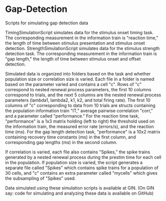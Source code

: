 # Gap-Detection
Scripts for simulating gap detection data

TimingSimulationScript simulates data for the stimulus onset timing task. The corresponding measurement in the information train is "reaction time," the length of time between stimulus presentation and stimulus onset detection. StrengthSimulationScript simulates data for the stimulus strength detection task. The corresponding measurement in the information train is "gap length," the length of time between stimulus onset and offset detection.

Simulated data is organized into folders based on the task and whether population size or correlation size is varied.
Each file in a folder is named based on the parameter varied and contains a cell "c". Rows of "c" correspond to nested renewal process parameters, the first 10 columns correspond to trials, and the next 5 columns are the nested renewal process parameters (lambda1, lambda2, k1, k2, and total firing rate). The first 10 columns of "c" corresponding to data from 10 trials are structs containing the population information train "IT," average pairwise correlation "corr," and a parameter called "performance." For the reaction time task, "performance" is a 1x3 matrix holding (left to right) the threshold used on the information train, the measured error rate (errors/s), and the reaction time (ms). For the gap length detection task, "performance" is a 10x2 matrix containing recovery time constants (ms) in the first column, and corresponding gap lengths (ms) in the second column.

If correlation is varied, each file also contains "Spikes," the spike trains generated by a nested renewal process during the prestim time for each cell in the population. If population size is varied, the script generates a separate file called "Spikes" which contains spike trains for a population of 30 cells, and "c" contains an extra parameter called "mycells" which gives the subsampling of "Spikes" used.

Data simulated using these simulation scripts is available at GIN. (On GIN say: code for simulating and analyzing these data is available on GitHub)
